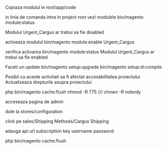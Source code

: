 Copiaza modulul in root/app/code

in linia de comanda intra in project root
vezi modulele 
bin/magento module:status

Modulul Urgent_Cargus ar trebui sa fie disabled



activeaza modulul
bin/magento module:enable Urgent_Cargus

verifica activarea
bin/magento module:status
Modulul Urgent_Cargus ar trebui sa fie enabled


Faceti un update
bin/magento setup:upgrade
bin/magento setup:di:compile

Posibil ca aceste activitati sa fi afectat accesabilitatea proiectului
Actualizeaza drepturile asupra proiectului

php bin/magento cache:flush
chmod -R 775 /<path>/<to>/<root>
chown -R nobody

[comment]: <> (chown -R apache: /<path>/<to>/<root>)

acceseaza pagina de admin

dute la stores/configuration

click pe sales/Shipping Methods/Cargus Shipping

adauga 
api url
subscription key
username
password

php bin/magento cache:flush
